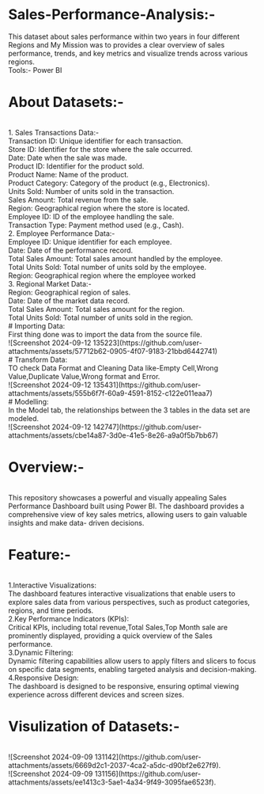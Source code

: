 # Sales-Performance-Analysis:-
This dataset about sales performance within two years in four different Regions and My Mission was to provides a clear overview of sales performance, trends, and key metrics and visualize trends across various regions.
<br>
Tools:- Power BI
<br>
# About Datasets:-
<br>
1. Sales Transactions Data:-
<br>
Transaction ID:  Unique identifier for each transaction.
<br>
Store ID:  Identifier for the store where the sale occurred.
<br>
Date:  Date when the sale was made.
<br>
Product ID:  Identifier for the product sold.
<br>
Product Name:  Name of the product.
<br>
Product Category:  Category of the product (e.g., Electronics).
<br>
Units Sold:  Number of units sold in the transaction.
<br>
Sales Amount:  Total revenue from the sale.
<br>
Region:  Geographical region where the store is located.
<br>
Employee ID:  ID of the employee handling the sale.
<br>
Transaction Type:  Payment method used (e.g., Cash).
<br>
2. Employee Performance Data:-
<br>
Employee ID:  Unique identifier for each employee.
<br>
Date:  Date of the performance record.
<br>
Total Sales Amount:  Total sales amount handled by the employee.
<br>
Total Units Sold:  Total number of units sold by the employee.
<br>
Region:  Geographical region where the employee worked
<br>
3. Regional Market Data:-
<br>
Region:  Geographical region of sales.
<br>
Date:  Date of the market data record.
<br>
Total Sales Amount:  Total sales amount for the region.
<br>
Total Units Sold:  Total number of units sold in the region.
<br>
# Importing Data:
<br>
First thing done was to import the data from the source file.
<br>
![Screenshot 2024-09-12 135223](https://github.com/user-attachments/assets/57712b62-0905-4f07-9183-21bbd6442741)
<br>
# Transform Data:
<br>
TO check Data Format and Cleaning Data like-Empty Cell,Wrong Value,Duplicate Value,Wrong format and Error.
<br>
![Screenshot 2024-09-12 135431](https://github.com/user-attachments/assets/555b6f7f-60a9-4591-8152-c122e011eaa7)
<br>
# Modelling:
<br>
In the Model tab, the relationships between the 3 tables in the data set are modeled.
<br>
![Screenshot 2024-09-12 142747](https://github.com/user-attachments/assets/cbe14a87-3d0e-41e5-8e26-a9a0f5b7bb67)

 # Overview:-
 <br>
 This repository showcases a powerful and visually appealing Sales Performance Dashboard built using Power BI. 
 The dashboard provides a comprehensive view of key sales metrics, allowing users to gain valuable insights and make data- 
 driven decisions.

 # Feature:-
 <br>
 1.Interactive Visualizations: 
 <br>
 The dashboard features interactive visualizations that enable users to explore sales data from various perspectives, such 
 as product categories, regions, and time periods.
 <br>
 2.Key Performance Indicators (KPIs): 
 <br>
 Critical KPIs, including total revenue,Total Sales,Top Month sale are prominently displayed, providing a quick overview of  the Sales performance.
 <br>
3.Dynamic Filtering:
 <br>
 Dynamic filtering capabilities allow users to apply filters and slicers to focus on specific data segments, enabling 
 targeted analysis and decision-making.
 <br>
4.Responsive Design:
 <br>
 The dashboard is designed to be responsive, ensuring optimal viewing experience across different devices and screen sizes.
 <br>

 # Visulization of Datasets:-
 <br>
 ![Screenshot 2024-09-09 131142](https://github.com/user-attachments/assets/6669d2c1-2037-4ca2-a5dc-d90bf2e627f9).
 <br>
 ![Screenshot 2024-09-09 131156](https://github.com/user-attachments/assets/ee1413c3-5ae1-4a34-9f49-3095fae6523f).






